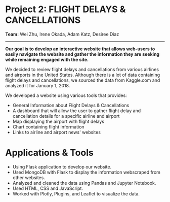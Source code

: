 
# Project 2: FLIGHT DELAYS & CANCELLATIONS

**Team:**  Wei Zhu, Irene Okada, Adam Katz, Desiree Diaz

********************
**Our goal is to develop an interactive website that allows web-users to easily navigate the website and gather the information they are seeking while remaining engaged with the site.**

 We decided to review flight delays and cancellations from various airlines and airports in the United States. Although there is a lot of data containing flight delays and cancellations, we sourced the data from Kaggle.com and analyzed it for January 1, 2018.  

We developed a website using various tools that provides: 
- General Information about Flight Delays & Cancellations
- A dashboard that will allow the user to gather flight delay and cancellation details for a specific airline and airport
- Map displaying the airport with flight delays
- Chart containing flight information
- Links to airline and airport news' websites 

# Applications & Tools
* Using Flask application to develop our website. 
* Used MongoDB with Flask to display the information webscraped from other websites. 
* Analyzed and cleaned the data using Pandas and Jupyter Notebook.
* Used HTML, CSS and JavaScript. 
* Worked with Plotly, Plugins, and Leaflet to visualize the data.



